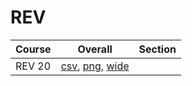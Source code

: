 # REV

| Course | Overall | Section |
| ------ | ------- | ------- |
| REV 20 | [csv](https://github.com/UCSD-Historical-Enrollment-Data/2024Winter/blob/main/overall/REV%2020.csv), [png](https://raw.githubusercontent.com/UCSD-Historical-Enrollment-Data/2024Winter/main/plot_overall/REV%2020.png), [wide](https://raw.githubusercontent.com/UCSD-Historical-Enrollment-Data/2024Winter/main/plot_overall_wide/REV%2020.png) |  |
